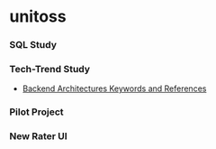 # unitoss

### SQL Study

### Tech-Trend Study
+ [Backend Architectures Keywords and References](https://gist.github.com/ragingwind/5840075)

### Pilot Project

### New Rater UI
